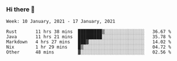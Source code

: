 ### Hi there 👋

<!--START_SECTION:waka-->
```text
Week: 10 January, 2021 - 17 January, 2021

Rust       11 hrs 38 mins  █████████▒░░░░░░░░░░░░░░░   36.67 % 
Java       11 hrs 21 mins  █████████░░░░░░░░░░░░░░░░   35.78 % 
Markdown   4 hrs 27 mins   ███▓░░░░░░░░░░░░░░░░░░░░░   14.02 % 
Nix        1 hr 29 mins    █▒░░░░░░░░░░░░░░░░░░░░░░░   04.72 % 
Other      48 mins         ▓░░░░░░░░░░░░░░░░░░░░░░░░   02.56 % 
```
<!--END_SECTION:waka-->

<!--
**yqmmm/yqmmm** is a ✨ _special_ ✨ repository because its `README.md` (this file) appears on your GitHub profile.

Here are some ideas to get you started:

- 🔭 I’m currently working on ...
- 🌱 I’m currently learning ...
- 👯 I’m looking to collaborate on ...
- 🤔 I’m looking for help with ...
- 💬 Ask me about ...
- 📫 How to reach me: ...
- 😄 Pronouns: ...
- ⚡ Fun fact: ...
-->
